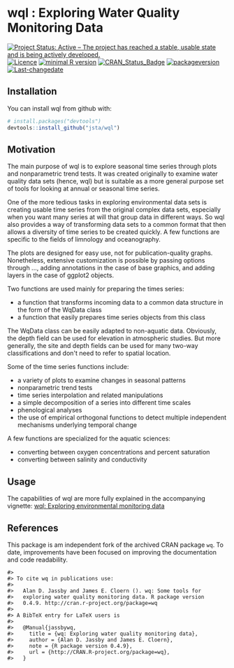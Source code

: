 
wql : Exploring Water Quality Monitoring Data
=============================================

<!-- rmarkdown v1 -->
[![Project Status: Active – The project has reached a stable, usable state and is being actively developed.](http://www.repostatus.org/badges/latest/active.svg)](http://www.repostatus.org/#active) [![Licence](https://img.shields.io/badge/licence-GPL--2-blue.svg)](https://www.gnu.org/licenses/old-licenses/gpl-2.0.html) [![minimal R version](https://img.shields.io/badge/R%3E%3D-3.0.0-6666ff.svg)](https://cran.r-project.org/) [![CRAN\_Status\_Badge](http://www.r-pkg.org/badges/version/wql)](https://cran.r-project.org/package=wql) [![packageversion](https://img.shields.io/badge/Package%20version-0.4.9-orange.svg?style=flat-square)](commits/master) [![Last-changedate](https://img.shields.io/badge/last%20change-2017--07--04-yellowgreen.svg)](/commits/master)

<!-- README.md is generated from README.Rmd. Please edit that file -->
Installation
------------

You can install wql from github with:

``` r
# install.packages("devtools")
devtools::install_github("jsta/wql")
```

Motivation
----------

The main purpose of wql is to explore seasonal time series through plots and nonparametric trend tests. It was created originally to examine water quality data sets (hence, wql) but is suitable as a more general purpose set of tools for looking at annual or seasonal time series.

One of the more tedious tasks in exploring environmental data sets is creating usable time series from the original complex data sets, especially when you want many series at will that group data in different ways. So wql also provides a way of transforming data sets to a common format that then allows a diversity of time series to be created quickly. A few functions are specific to the fields of limnology and oceanography.

The plots are designed for easy use, not for publication-quality graphs. Nonetheless, extensive customization is possible by passing options through ..., adding annotations in the case of base graphics, and adding layers in the case of ggplot2 objects.

Two functions are used mainly for preparing the times series:

-   a function that transforms incoming data to a common data structure in the form of the WqData class
-   a function that easily prepares time series objects from this class

The WqData class can be easily adapted to non-aquatic data. Obviously, the depth field can be used for elevation in atmospheric studies. But more generally, the site and depth fields can be used for many two-way classifications and don't need to refer to spatial location.

Some of the time series functions include:

-   a variety of plots to examine changes in seasonal patterns
-   nonparametric trend tests
-   time series interpolation and related manipulations
-   a simple decomposition of a series into different time scales
-   phenological analyses
-   the use of empirical orthogonal functions to detect multiple independent mechanisms underlying temporal change

A few functions are specialized for the aquatic sciences:

-   converting between oxygen concentrations and percent saturation
-   converting between salinity and conductivity

Usage
-----

The capabilities of wql are more fully explained in the accompanying vignette: [wql: Exploring environmental monitoring data](https://jsta.github.io/wql/articles/wql-package.html)

References
----------

This package is am independent fork of the archived CRAN package `wq`. To date, improvements have been focused on improving the documentation and code readability.

    #> 
    #> To cite wq in publications use:
    #> 
    #>   Alan D. Jassby and James E. Cloern (). wq: Some tools for
    #>   exploring water quality monitoring data. R package version
    #>   0.4.9. http://cran.r-project.org/package=wq
    #> 
    #> A BibTeX entry for LaTeX users is
    #> 
    #>   @Manual{jassbywq,
    #>     title = {wq: Exploring water quality monitoring data},
    #>     author = {Alan D. Jassby and James E. Cloern},
    #>     note = {R package version 0.4.9},
    #>     url = {http://CRAN.R-project.org/package=wq},
    #>   }
